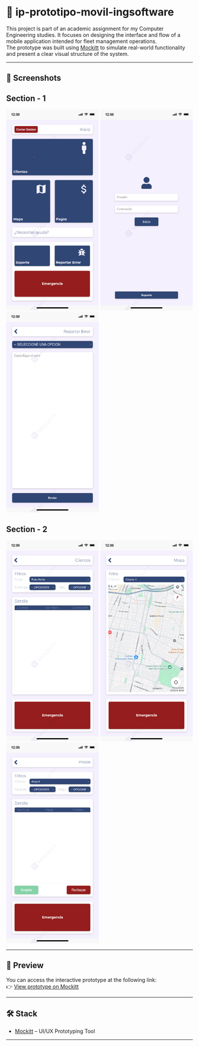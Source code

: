 # 📱 ip-prototipo-movil-ingsoftware

This project is part of an academic assignment for my Computer Engineering studies. It focuses on designing the interface and flow of a mobile application intended for fleet management operations.  
The prototype was built using [Mockitt](https://www.mockitt.com/) to simulate real-world functionality and present a clear visual structure of the system.

---

## 📸 Screenshots

## Section - 1

<div align="left">
  <img src="/images/Eventos.png" alt="Pantalla Eventos" width="250"/>
  <img src="/images/Inicio_Sesion.png" alt="Pantalla Inicio de Sesión" width="250"/>
  <img src="/images/Reportar_error.png" alt="Pantalla Reportar Error" width="250"/>
</div>

## Section - 2

<div align="left">
  <img src="/images/Clientes.png" alt="Pantalla Eventos" width="250"/>
  <img src="/images/Mapa.png" alt="Pantalla Inicio de Sesión" width="250"/>
  <img src="/images/Pagos.png" alt="Pantalla Reportar Error" width="250"/>
</div>

---

## 🔗 Preview

You can access the interactive prototype at the following link:  
👉 <a href="https://mockitt.com/proto/opBd8feWsywj847yLXn3is/sharing?view_mode=read_only" target="_blank">View prototype on Mockitt</a>

---

## 🛠️ Stack

- [Mockitt](https://www.mockitt.com/) – UI/UX Prototyping Tool

---
